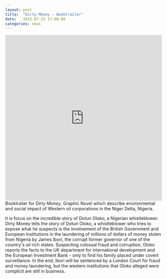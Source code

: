 ```yaml
---
layout: post
title:  "Dirty Money – Booktrailer"
date:   2015-07-25 17:00:00
categories: news
---
```

<iframe src="https://player.vimeo.com/video/120361450?color=e74c3c&title=0&byline=0&portrait=0" width="100%" height="533" frameborder="0" webkitallowfullscreen mozallowfullscreen allowfullscreen></iframe>
Booktrailer for <i>Dirty Money</i>, Graphic Novel which describe environmental and social impact of Western oil corporations in the Niger Delta, Nigeria.

It is focus on the incredible story of Dotun Oloko, a Nigerian whistleblower.
Dirty Money tells the story of Dotun Oloko, a whistleblower who tries to expose what he suspects is the involvement of the British Government and European Institutions in the laundering of millions of dollars of money stolen from Nigeria by James Ibori, the corrupt former governor of one of the country's oil rich states. Suspecting colossal fraud and corruption, Oloko reports the facts to the UK department for international development and the European Investment Bank - only to find his family placed under covert surveillance. In the end, Ibori will be sentenced by a London Court for fraud and money laundering, but the western institutions that Oloko alleged were complicit are still in business.
